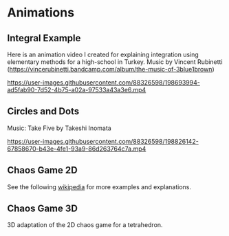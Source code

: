 # Animations

## Integral Example

Here is an animation video I created for explaining integration using elementary methods for a high-school in Turkey.
Music by Vincent Rubinetti (https://vincerubinetti.bandcamp.com/album/the-music-of-3blue1brown)

https://user-images.githubusercontent.com/88326598/198693994-ad5fab90-7d52-4b75-a02a-97533a43a3e6.mp4

## Circles and Dots

Music: Take Five by Takeshi Inomata

https://user-images.githubusercontent.com/88326598/198826142-67858670-b43e-4fe1-93a9-86d263764c7a.mp4

## Chaos Game 2D

See the following [wikipedia](https://en.wikipedia.org/wiki/Chaos_game) for more examples and explanations.

## Chaos Game 3D

3D adaptation of the 2D chaos game for a tetrahedron.
